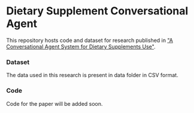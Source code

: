 <!-- ## Welcome to GitHub Pages

You can use the [editor on GitHub](https://github.com/esha-singh/Supplement_Conversational_agent/edit/main/README.md) to maintain and preview the content for your website in Markdown files.

Whenever you commit to this repository, GitHub Pages will run [Jekyll](https://jekyllrb.com/) to rebuild the pages in your site, from the content in your Markdown files.
### Markdown

Markdown is a lightweight and easy-to-use syntax for styling your writing. It includes conventions for

```markdown
Syntax highlighted code block

# Header 1
## Header 2
### Header 3

- Bulleted
- List

1. Numbered
2. List

**Bold** and _Italic_ and `Code` text

[Link](url) and ![Image](src)
```

For more details see [GitHub Flavored Markdown](https://guides.github.com/features/mastering-markdown/).

### Jekyll Themes

Your Pages site will use the layout and styles from the Jekyll theme you have selected in your [repository settings](https://github.com/esha-singh/Supplement_Conversational_agent/settings/pages). The name of this theme is saved in the Jekyll `_config.yml` configuration file.

### Support or Contact

Having trouble with Pages? Check out our [documentation](https://docs.github.com/categories/github-pages-basics/) or [contact support](https://support.github.com/contact) and we’ll help you sort it out.
 -->
 
 # Dietary Supplement Conversational Agent
 
 This repository hosts code and dataset for research published in ["A Conversational Agent System for Dietary Supplements Use"](https://github.com/zhang-informatics/Supplement_Conversational_agent/).
 
### Dataset
The data used in this research is present in data folder in CSV format.

### Code
Code for the paper will be added soon.
